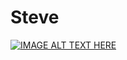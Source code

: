 # Steve


[![IMAGE ALT TEXT HERE](https://img.youtube.com/vi/a8ow9LiYucY/0.jpg)](https://www.youtube.com/watch?v=a8ow9LiYucY)
